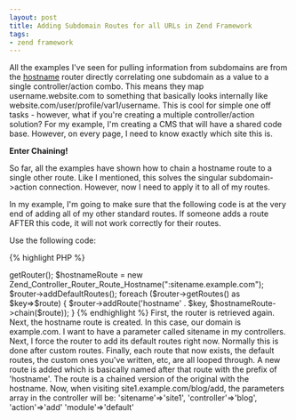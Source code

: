 ```yaml
---
layout: post
title: Adding Subdomain Routes for all URLs in Zend Framework
tags:
- zend framework
---
```


All the examples I've seen for pulling information from subdomains are from the [hostname](http://framework.zend.com/manual/en/zend.controller.router.html#zend.controller.router.routes.hostname) router directly correlating one subdomain as a value to a single controller/action combo.  This means they map username.website.com to something that basically looks internally like website.com/user/profile/var1/username.  This is cool for simple one off tasks - however, what if you're creating a multiple controller/action solution?  For my example, I'm creating a CMS that will have a shared code base.  However, on every page, I need to know exactly which site this is.  

**Enter Chaining!**

So far, all the examples have shown how to chain a hostname route to a single other route.  Like I mentioned, this solves the singular subdomain->action connection.  However, now I need to apply it to all of my routes.

In my example, I'm going to make sure that the following code is at the very end of adding all of my other standard routes.  If someone adds a route AFTER this code, it will not work correctly for their routes.

Use the following code:

{% highlight PHP %}
<?php
$router = Zend_Controller_Front::getInstance()->getRouter();

$hostnameRoute = new Zend_Controller_Router_Route_Hostname(":sitename.example.com");

$router->addDefaultRoutes();
foreach ($router->getRoutes() as $key=>$route) {
  $router->addRoute('hostname' . $key, $hostnameRoute->chain($route));
}
{% endhighlight %}



First, the router is retrieved again.  Next, the hostname route is created. In this case, our domain is example.com.  I want to have a parameter called sitename in my controllers.  Next, I force the router to add its default routes right now.  Normally this is done after custom routes.  Finally, each route that now exists, the default routes, the custom ones you've written, etc, are all looped through.  A new route is added which is basically named after that route with the prefix of 'hostname'.  The route is a chained version of the original with the hostname.

Now, when visiting site1.example.com/blog/add, the parameters array in the controller will be:

    
    
    'sitename'=>'site1',
    'controller'=>'blog',
    'action'=>'add'
    'module'=>'default'
    
